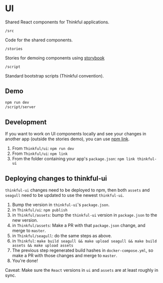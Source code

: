 # UI

Shared React components for Thinkful applications.

`/src`

Code for the shared components.

`/stories`

Stories for demoing components using [storybook](https://storybook.js.org)

`/script`

Standard bootstrap scripts (Thinkful convention).

## Demo

```bash
npm run dev
/script/server
```

## Development

If you want to work on UI components locally and see your changes in another app (outside the stories demo), you can use [npm link](https://docs.npmjs.com/cli/link).

1. From `Thinkful/ui`: `npm run dev`
2. From `Thinkful/ui`: `npm link`
3. From the folder containing your app's `package.json`: `npm link thinkful-ui`

## Deploying changes to thinkful-ui

`thinkful-ui` changes need to be deployed to npm, then both `assets` and `seagull` need to be updated to use the newest `thinkful-ui`.

1. Bump the version in `thinkful-ui`'s `package.json`.
2. in `Thinkful/ui`: `npm publish`
3. in `Thinkful/assets`: bump the `thinkful-ui` version in `package.json` to the new version.
4. in `Thinkful/assets`: Make a PR with that `package.json` change, and merge to `master`.
5. in `Thinkful/seagull`: do the same steps as above.
6. in `Thinkful`: `make build seagull && make upload seagull && make build assets && make upload assets`
7. The previous step regenerated build hashes in `docker-compose.yml`, so make a PR with those changes and merge to `master`.
8. You're done!

Caveat: Make sure the `React` versions in `ui` and `assets` are at least roughly in sync.